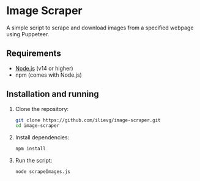 # Image Scraper

A simple script to scrape and download images from a specified webpage using Puppeteer.

## Requirements

- [Node.js](https://nodejs.org/) (v14 or higher)
- npm (comes with Node.js)

## Installation and running

1. Clone the repository:
   ```bash
   git clone https://github.com/ilievg/image-scraper.git
   cd image-scraper
2. Install dependencies:
   ```bash
   npm install
3. Run the script:
   ```bash
   node scrapeImages.js
